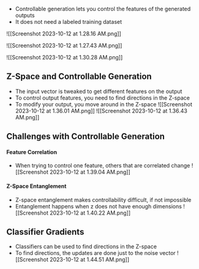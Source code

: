 

- Controllable generation lets you control the features of the generated outputs
- It does not need a labeled training dataset

![[Screenshot 2023-10-12 at 1.28.16 AM.png]]

![[Screenshot 2023-10-12 at 1.27.43 AM.png]]

![[Screenshot 2023-10-12 at 1.30.28 AM.png]]


## Z-Space and Controllable Generation
- The input vector is tweaked to get different features on the output
- To control output features, you need to find directions in the Z-space
- To modify your output, you move around in the Z-space
![[Screenshot 2023-10-12 at 1.36.01 AM.png]]
![[Screenshot 2023-10-12 at 1.36.43 AM.png]]


## Challenges with Controllable Generation

#### Feature Correlation
- When trying to control one feature, others that are correlated change
![[Screenshot 2023-10-12 at 1.39.04 AM.png]]

#### Z-Space Entanglement
- Z-space entanglement makes controllability difficult, if not impossible
- Entanglement happens when z does not have enough dimensions
![[Screenshot 2023-10-12 at 1.40.22 AM.png]]


## Classifier Gradients
- Classifiers can be used to find directions in the Z-space
- To find directions, the updates are done just to the noise vector
![[Screenshot 2023-10-12 at 1.44.51 AM.png]]


